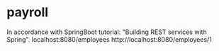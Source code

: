 # payroll
In accordance with SpringBoot tutorial: "Building REST services with Spring". 
localhost:8080/employees
http://localhost:8080/employees/1
